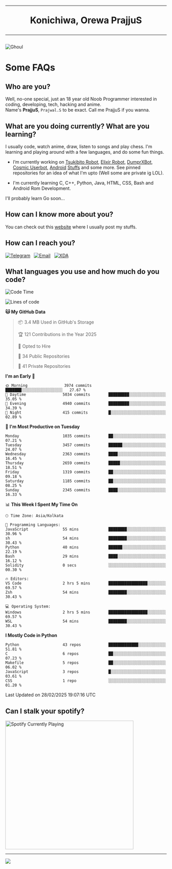 <h1 align="center"><hr>Konichiwa, Orewa PrajjuS<hr></h1>


<img src="https://telegra.ph/file/6041d22c64479ee5ff802.jpg" alt="Ghoul"/>


<h1>Some FAQs</h1>


<h2>Who are you?</h2>

Well, no-one special, just an 18 year old Noob Programmer interested in coding, developing, tech, hacking and anime.
<br>
Name's <b>PrajjuS</b>, <code>Prajwal.S</code> to be exact. Call me PrajjuS if you wanna.


<h2>What are you doing currently? What are you learning?</h2>

I usually code, watch anime, draw, listen to songs and play chess. I'm learning and playing around with a few languages, and do some fun things.

- I’m currently working on <a href="Https://t.me/PrajjuSAssistantBot">Tsukibito Robot</a>, <a href="https://t.me/projectelixir_bot">Elixir Robot</a>, <a href="https://t.me/DumprXBot">DumprXBot</a>, <a href="https://github.com/SkyLab-Devs/CosmicUserbot">Cosmic Userbot</a>, <a href="https://github.com/Noob-OS">Android</a> <a href="https://github.com/PrajjuS/device_xiaomi_vince">Stuffs</a> and some more. See pinned repositories for an idea of what I'm upto (Well some are private ig LOL).

- I'm currently learning C, C++, Python, Java, HTML, CSS, Bash and Android Rom Development.

I'll probably learn Go soon...


<h2>How can I know more about you?</h2>

You can check out this <a href="https://prajjus.website">website</a> where I usually post my stuffs.


<h2>How can I reach you?</h2>

<a href="https://t.me/PrajjuS"><img src="https://img.shields.io/badge/PrajjuS-2CA5E0?style=flat-square&logo=telegram&logoColor=white" alt="Telegram"/></a>&nbsp;&nbsp;&nbsp;<a href="theprajjus@gmail.com"><img src="https://img.shields.io/badge/theprajjus@gmail.com-D14836?style=flat-square&logo=gmail&logoColor=white" alt="Email"/></a>&nbsp;&nbsp;&nbsp;<a href="https://forum.xda-developers.com/m/prajjus.10388799/"><img src="https://img.shields.io/badge/PrajjuS-F59714?style=flat-square&logo=xda-developers&logoColor=white" alt="XDA"/></a>


<h2>What languages you use and how much do you code?</h2>

<!--START_SECTION:waka-->
![Code Time](http://img.shields.io/badge/Code%20Time-929%20hrs%2059%20mins-blue)

![Lines of code](https://img.shields.io/badge/From%20Hello%20World%20I%27ve%20Written-1.2%20million%20lines%20of%20code-blue)

**🐱 My GitHub Data** 

> 📦 3.4 MB Used in GitHub's Storage 
 > 
> 🏆 121 Contributions in the Year 2025
 > 
> 💼 Opted to Hire
 > 
> 📜 34 Public Repositories 
 > 
> 🔑 41 Private Repositories 
 > 
**I'm an Early 🐤** 

```text
🌞 Morning                3974 commits        ███████░░░░░░░░░░░░░░░░░░   27.67 % 
🌆 Daytime                5034 commits        █████████░░░░░░░░░░░░░░░░   35.05 % 
🌃 Evening                4940 commits        █████████░░░░░░░░░░░░░░░░   34.39 % 
🌙 Night                  415 commits         █░░░░░░░░░░░░░░░░░░░░░░░░   02.89 % 
```
📅 **I'm Most Productive on Tuesday** 

```text
Monday                   1035 commits        ██░░░░░░░░░░░░░░░░░░░░░░░   07.21 % 
Tuesday                  3457 commits        ██████░░░░░░░░░░░░░░░░░░░   24.07 % 
Wednesday                2363 commits        ████░░░░░░░░░░░░░░░░░░░░░   16.45 % 
Thursday                 2659 commits        █████░░░░░░░░░░░░░░░░░░░░   18.51 % 
Friday                   1319 commits        ██░░░░░░░░░░░░░░░░░░░░░░░   09.18 % 
Saturday                 1185 commits        ██░░░░░░░░░░░░░░░░░░░░░░░   08.25 % 
Sunday                   2345 commits        ████░░░░░░░░░░░░░░░░░░░░░   16.33 % 
```


📊 **This Week I Spent My Time On** 

```text
🕑︎ Time Zone: Asia/Kolkata

💬 Programming Languages: 
JavaScript               55 mins             ████████░░░░░░░░░░░░░░░░░   30.96 % 
sh                       54 mins             ████████░░░░░░░░░░░░░░░░░   30.43 % 
Python                   40 mins             ██████░░░░░░░░░░░░░░░░░░░   22.19 % 
Bash                     29 mins             ████░░░░░░░░░░░░░░░░░░░░░   16.12 % 
Solidity                 0 secs              ░░░░░░░░░░░░░░░░░░░░░░░░░   00.30 % 

🔥 Editors: 
VS Code                  2 hrs 5 mins        █████████████████░░░░░░░░   69.57 % 
Zsh                      54 mins             ████████░░░░░░░░░░░░░░░░░   30.43 % 

💻 Operating System: 
Windows                  2 hrs 5 mins        █████████████████░░░░░░░░   69.57 % 
WSL                      54 mins             ████████░░░░░░░░░░░░░░░░░   30.43 % 
```

**I Mostly Code in Python** 

```text
Python                   43 repos            █████████████░░░░░░░░░░░░   51.81 % 
C                        6 repos             ██░░░░░░░░░░░░░░░░░░░░░░░   07.23 % 
Makefile                 5 repos             ██░░░░░░░░░░░░░░░░░░░░░░░   06.02 % 
JavaScript               3 repos             █░░░░░░░░░░░░░░░░░░░░░░░░   03.61 % 
CSS                      1 repo              ░░░░░░░░░░░░░░░░░░░░░░░░░   01.20 % 
```




 Last Updated on 28/02/2025 19:07:16 UTC
<!--END_SECTION:waka-->


<h2>Can I stalk your spotify?</h2>

<a href="https://open.spotify.com/user/cotgk31v4nhw20gs5adb29jq5"><img src="https://spotify-readme-prajjus.vercel.app/api?theme=dark&rainbow=true" alt="Spotify Currently Playing" width="400px"/></a>


<hr>


<img src="https://komarev.com/ghpvc/?username=prajjus&label=Profile%20Views&color=000000&style=flat">
